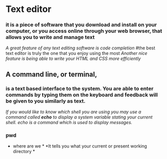 
# Text editor
### it is a piece of software that you download and install on your computer, or you access online through your web browser, that allows you to write and manage text
*A great feature of any text editing software is code completion*
#the best text editor is truly the one that you enjoy using the most
*Another nice feature is being able to write your HTML and CSS more
efficiently*

## A command line, or terminal, 
### is a text based interface to the system. You are able to enter commands by typing them on the keyboard and feedback will be given to you similarly as text.
*If you would like to know which shell you are using you may use a command called **echo** to display a system variable stating your current shell. echo is a command which is used to display messages.*

### pwd
* where are we *
*It tells you what your current or present working directory *

